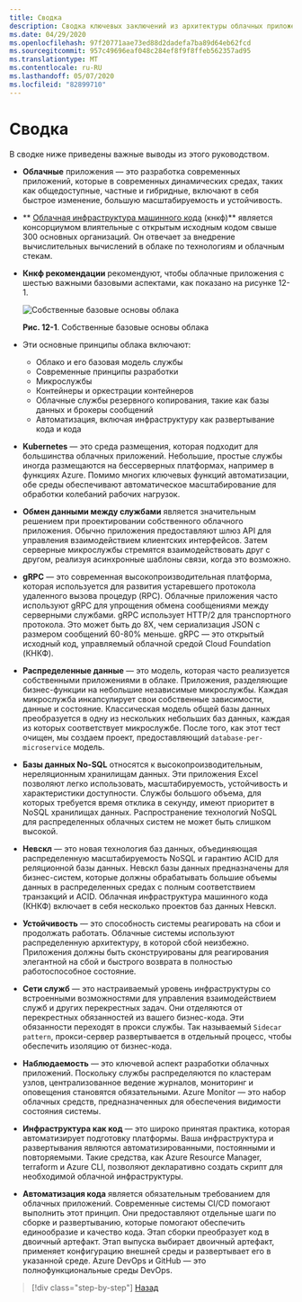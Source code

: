 ```yaml
---
title: Сводка
description: Сводка ключевых заключений из архитектуры облачных приложений .NET для Azure руководство и электронная книга.
ms.date: 04/29/2020
ms.openlocfilehash: 97f20771aae73ed88d2dadefa7ba89d64eb62fcd
ms.sourcegitcommit: 957c49696eaf048c284ef8f9f8ffeb562357ad95
ms.translationtype: MT
ms.contentlocale: ru-RU
ms.lasthandoff: 05/07/2020
ms.locfileid: "82899710"
---
```

# <a name="summary"></a>Сводка

В сводке ниже приведены важные выводы из этого руководством.

- **Облачные** приложения — это разработка современных приложений, которые в современных динамических средах, таких как общедоступные, частные и гибридные, включают в себя быстрое изменение, большую масштабируемость и устойчивость.

- ** [Облачная инфраструктура машинного кода](https://www.cncf.io/) (кнкф)** является консорциумом влиятельные с открытым исходным кодом свыше 300 основных организаций. Он отвечает за внедрение вычислительных вычислений в облаке по технологиям и облачным стекам.

- **Кнкф рекомендации** рекомендуют, чтобы облачные приложения с шестью важными базовыми аспектами, как показано на рисунке 12-1.

  ![Собственные базовые основы облака](./media/cloud-native-foundational-pillars.png)

  **Рис. 12-1**. Собственные базовые основы облака

- Эти основные принципы облака включают:
  - Облако и его базовая модель службы
  - Современные принципы разработки
  - Микрослужбы
  - Контейнеры и оркестрации контейнеров
  - Облачные службы резервного копирования, такие как базы данных и брокеры сообщений
  - Автоматизация, включая инфраструктуру как развертывание кода и кода

- **Kubernetes** — это среда размещения, которая подходит для большинства облачных приложений. Небольшие, простые службы иногда размещаются на бессерверных платформах, например в функциях Azure. Помимо многих ключевых функций автоматизации, обе среды обеспечивают автоматическое масштабирование для обработки колебаний рабочих нагрузок.

- **Обмен данными между службами** является значительным решением при проектировании собственного облачного приложения. Обычно приложения предоставляют шлюз API для управления взаимодействием клиентских интерфейсов. Затем серверные микрослужбы стремятся взаимодействовать друг с другом, реализуя асинхронные шаблоны связи, когда это возможно.

- **gRPC** — это современная высокопроизводительная платформа, которая используется для развития устаревшего протокола удаленного вызова процедур (RPC). Облачные приложения часто используют gRPC для упрощения обмена сообщениями между серверными службами. gRPC использует HTTP/2 для транспортного протокола. Это может быть до 8X, чем сериализация JSON с размером сообщений 60-80% меньше. gRPC — это открытый исходный код, управляемый облачной средой Cloud Foundation (КНКФ).

- **Распределенные данные** — это модель, которая часто реализуется собственными приложениями в облаке. Приложения, разделяющие бизнес-функции на небольшие независимые микрослужбы. Каждая микрослужба инкапсулирует свои собственные зависимости, данные и состояние. Классическая модель общей базы данных преобразуется в одну из нескольких небольших баз данных, каждая из которых соответствует микрослужбе. После того, как этот тест очищен, мы создаем проект, предоставляющий `database-per-microservice` модель.

- **Базы данных No-SQL** относятся к высокопроизводительным, нереляционным хранилищам данных. Эти приложения Excel позволяют легко использовать, масштабируемость, устойчивость и характеристики доступности. Службы большого объема, для которых требуется время отклика в секунду, имеют приоритет в NoSQL хранилищах данных. Распространение технологий NoSQL для распределенных облачных систем не может быть слишком высокой.

- **Невскл** — это новая технология баз данных, объединяющая распределенную масштабируемость NoSQL и гарантию ACID для реляционной базы данных. Невскл базы данных предназначены для бизнес-систем, которые должны обрабатывать большие объемы данных в распределенных средах с полным соответствием транзакций и ACID. Облачная инфраструктура машинного кода (КНКФ) включает в себя несколько проектов баз данных Невскл.

- **Устойчивость** — это способность системы реагировать на сбои и продолжать работать. Облачные системы используют распределенную архитектуру, в которой сбой неизбежно. Приложения должны быть сконструированы для реагирования элегантной на сбой и быстрого возврата в полностью работоспособное состояние.

- **Сети служб** — это настраиваемый уровень инфраструктуры со встроенными возможностями для управления взаимодействием служб и других перекрестных задач. Они отделяются от перекрестных обязанностей из вашего бизнес-кода. Эти обязанности переходят в прокси службы. Так называемый `Sidecar pattern`, прокси-сервер развертывается в отдельный процесс, чтобы обеспечить изоляцию от бизнес-кода.

- **Наблюдаемость** — это ключевой аспект разработки облачных приложений. Поскольку службы распределяются по кластерам узлов, централизованное ведение журналов, мониторинг и оповещения становятся обязательными. Azure Monitor — это набор облачных средств, предназначенных для обеспечения видимости состояния системы.

- **Инфраструктура как код** — это широко принятая практика, которая автоматизирует подготовку платформы. Ваша инфраструктура и развертывания являются автоматизированными, постоянными и повторяемыми. Такие средства, как Azure Resource Manager, terraform и Azure CLI, позволяют декларативно создать скрипт для необходимой облачной инфраструктуры.

- **Автоматизация кода** является обязательным требованием для облачных приложений. Современные системы CI/CD помогают выполнить этот принцип. Они предоставляют отдельные шаги по сборке и развертыванию, которые помогают обеспечить единообразие и качество кода. Этап сборки преобразует код в двоичный артефакт. Этап выпуска выбирает двоичный артефакт, применяет конфигурацию внешней среды и развертывает его в указанной среде. Azure DevOps и GitHub — это полнофункциональные среды DevOps.

>[!div class="step-by-step"]
>[Назад](application-bundles.md)
